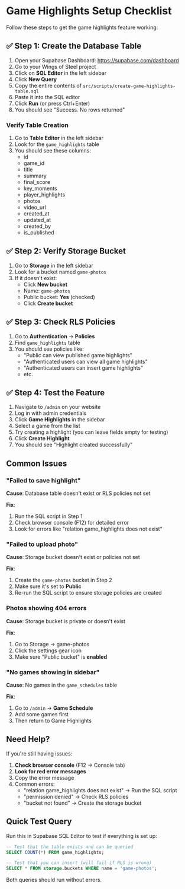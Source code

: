 # Game Highlights Setup Checklist

Follow these steps to get the game highlights feature working:

## ✅ Step 1: Create the Database Table

1. Open your Supabase Dashboard: https://supabase.com/dashboard
2. Go to your Wings of Steel project
3. Click on **SQL Editor** in the left sidebar
4. Click **New Query**
5. Copy the entire contents of `src/scripts/create-game-highlights-table.sql`
6. Paste it into the SQL editor
7. Click **Run** (or press Ctrl+Enter)
8. You should see "Success. No rows returned"

### Verify Table Creation

1. Go to **Table Editor** in the left sidebar
2. Look for the `game_highlights` table
3. You should see these columns:
   - id
   - game_id
   - title
   - summary
   - final_score
   - key_moments
   - player_highlights
   - photos
   - video_url
   - created_at
   - updated_at
   - created_by
   - is_published

## ✅ Step 2: Verify Storage Bucket

1. Go to **Storage** in the left sidebar
2. Look for a bucket named `game-photos`
3. If it doesn't exist:
   - Click **New bucket**
   - Name: `game-photos`
   - Public bucket: **Yes** (checked)
   - Click **Create bucket**

## ✅ Step 3: Check RLS Policies

1. Go to **Authentication** → **Policies**
2. Find `game_highlights` table
3. You should see policies like:
   - "Public can view published game highlights"
   - "Authenticated users can view all game highlights"
   - "Authenticated users can insert game highlights"
   - etc.

## ✅ Step 4: Test the Feature

1. Navigate to `/admin` on your website
2. Log in with admin credentials
3. Click **Game Highlights** in the sidebar
4. Select a game from the list
5. Try creating a highlight (you can leave fields empty for testing)
6. Click **Create Highlight**
7. You should see "Highlight created successfully"

## Common Issues

### "Failed to save highlight"

**Cause**: Database table doesn't exist or RLS policies not set

**Fix**:
1. Run the SQL script in Step 1
2. Check browser console (F12) for detailed error
3. Look for errors like "relation game_highlights does not exist"

### "Failed to upload photo"

**Cause**: Storage bucket doesn't exist or policies not set

**Fix**:
1. Create the `game-photos` bucket in Step 2
2. Make sure it's set to **Public**
3. Re-run the SQL script to ensure storage policies are created

### Photos showing 404 errors

**Cause**: Storage bucket is private or doesn't exist

**Fix**:
1. Go to Storage → game-photos
2. Click the settings gear icon
3. Make sure "Public bucket" is **enabled**

### "No games showing in sidebar"

**Cause**: No games in the `game_schedules` table

**Fix**:
1. Go to `/admin` → **Game Schedule**
2. Add some games first
3. Then return to Game Highlights

## Need Help?

If you're still having issues:

1. **Check browser console** (F12 → Console tab)
2. **Look for red error messages**
3. Copy the error message
4. Common errors:
   - "relation game_highlights does not exist" → Run the SQL script
   - "permission denied" → Check RLS policies
   - "bucket not found" → Create the storage bucket

## Quick Test Query

Run this in Supabase SQL Editor to test if everything is set up:

```sql
-- Test that the table exists and can be queried
SELECT COUNT(*) FROM game_highlights;

-- Test that you can insert (will fail if RLS is wrong)
SELECT * FROM storage.buckets WHERE name = 'game-photos';
```

Both queries should run without errors.
